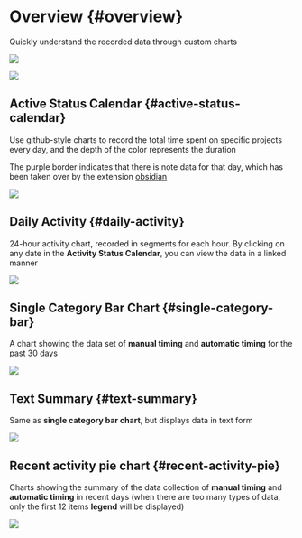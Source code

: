 # Overview {#overview}

Quickly understand the recorded data through custom charts

![](https://cdn.jsdelivr.net/gh/shion-app/docs/src/public/assets/en/overview/overview.png)

![](https://cdn.jsdelivr.net/gh/shion-app/docs/src/public/assets/zh/overview/overview2.png)

## Active Status Calendar {#active-status-calendar}

Use github-style charts to record the total time spent on specific projects every day, and the depth of the color represents the duration

The purple border indicates that there is note data for that day, which has been taken over by the extension [obsidian](./obsidian.md)

![](https://cdn.jsdelivr.net/gh/shion-app/docs/src/public/assets/en/overview/active-status-calendar.png)

## Daily Activity {#daily-activity}

24-hour activity chart, recorded in segments for each hour. By clicking on any date in the **Activity Status Calendar**, you can view the data in a linked manner

![](https://cdn.jsdelivr.net/gh/shion-app/docs/src/public/assets/en/overview/daily-activity.png)

## Single Category Bar Chart {#single-category-bar}

A chart showing the data set of **manual timing** and **automatic timing** for the past 30 days

![](https://cdn.jsdelivr.net/gh/shion-app/docs/src/public/assets/en/overview/single-category-bar.png)

## Text Summary {#text-summary}

Same as **single category bar chart**, but displays data in text form

![](https://cdn.jsdelivr.net/gh/shion-app/docs/src/public/assets/en/overview/text-summary.png)

## Recent activity pie chart {#recent-activity-pie}

Charts showing the summary of the data collection of **manual timing** and **automatic timing** in recent days (when there are too many types of data, only the first 12 items **legend** will be displayed)

![](https://cdn.jsdelivr.net/gh/shion-app/docs/src/public/assets/en/overview/recent-activity-pie.png)
